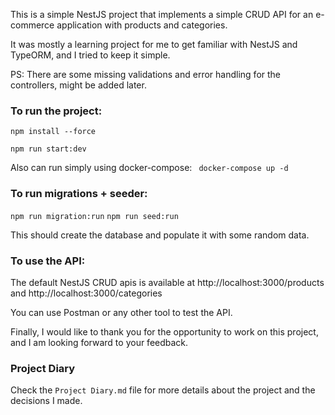 This is a simple NestJS project that implements a simple CRUD API for an e-commerce application with products and categories.

It was mostly a learning project for me to get familiar with NestJS and TypeORM, and I tried to keep it simple.

PS: There are some missing validations and error handling for the controllers, might be added later.
### To run the project:
``` npm install --force ```

``` npm run start:dev ```

Also can run simply using docker-compose:
``` docker-compose up -d```

### To run migrations + seeder:
``` npm run migration:run ```
``` npm run seed:run ```

This should create the database and populate it with some random data.

### To use the API:
The default NestJS CRUD apis is available at http://localhost:3000/products and http://localhost:3000/categories

You can use Postman or any other tool to test the API.

Finally, I would like to thank you for the opportunity to work on this project, and I am looking forward to your feedback.

### Project Diary
Check the `Project Diary.md` file for more details about the project and the decisions I made.